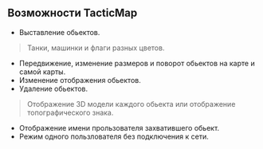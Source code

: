 Возможности TacticMap
---

- Выставление обьектов. 
> Танки, машинки и флаги разных цветов.
- Передвижение, изменение размеров и поворот обьектов на карте и самой карты.
- Изменение отображения обьектов.
- Удаление обьектов.
> Отображение 3D модели каждого обьекта или отображение топографического знака.
- Отображение имени прользователя захватившего обьект.
- Режим одного пользлователя без подключения к сети.


